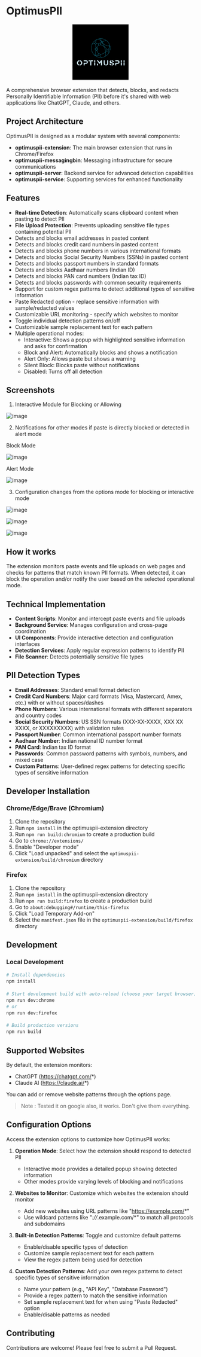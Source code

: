 # OptimusPII

<p align="center">
  <img src="icon.png" alt="OptimusPII Logo" width="150" />
</p>

A comprehensive browser extension that detects, blocks, and redacts Personally Identifiable Information (PII) before it's shared with web applications like ChatGPT, Claude, and others.

## Project Architecture

OptimusPII is designed as a modular system with several components:

- **optimuspii-extension**: The main browser extension that runs in Chrome/Firefox
- **optimuspii-messagingbin**: Messaging infrastructure for secure communications
- **optimuspii-server**: Backend service for advanced detection capabilities 
- **optimuspii-service**: Supporting services for enhanced functionality

## Features

- **Real-time Detection**: Automatically scans clipboard content when pasting to detect PII
- **File Upload Protection**: Prevents uploading sensitive file types containing potential PII
- Detects and blocks email addresses in pasted content
- Detects and blocks credit card numbers in pasted content
- Detects and blocks phone numbers in various international formats
- Detects and blocks Social Security Numbers (SSNs) in pasted content
- Detects and blocks passport numbers in standard formats
- Detects and blocks Aadhaar numbers (Indian ID)
- Detects and blocks PAN card numbers (Indian tax ID)
- Detects and blocks passwords with common security requirements
- Support for custom regex patterns to detect additional types of sensitive information
- Paste Redacted option - replace sensitive information with sample/redacted values
- Customizable URL monitoring - specify which websites to monitor
- Toggle individual detection patterns on/off
- Customizable sample replacement text for each pattern
- Multiple operational modes:
  - Interactive: Shows a popup with highlighted sensitive information and asks for confirmation
  - Block and Alert: Automatically blocks and shows a notification
  - Alert Only: Allows paste but shows a warning
  - Silent Block: Blocks paste without notifications
  - Disabled: Turns off all detection

## Screenshots

1. Interactive Module for Blocking or Allowing

![image](https://github.com/user-attachments/assets/9da20097-a21c-44dc-b913-1d1f238ca1aa)

2. Notifications for other modes if paste is directly blocked or detected in alert mode

Block Mode

![image](https://github.com/user-attachments/assets/e6937119-f2b9-4c91-9db8-a9aaad2112be)

Alert Mode

![image](https://github.com/user-attachments/assets/228d4ac7-3526-4782-a4f2-b9169d670e20)

3. Configuration changes from the options mode for blocking or interactive mode

![image](https://github.com/user-attachments/assets/31507e7c-449c-4871-bd29-0fdfe39419bb)

![image](https://github.com/user-attachments/assets/370c8cd9-5d9d-4a90-8d30-272fe5bb14d9)

![image](https://github.com/user-attachments/assets/f6300c2a-946f-4e91-b874-1f6fe88ba0b0)

## How it works

The extension monitors paste events and file uploads on web pages and checks for patterns that match known PII formats. When detected, it can block the operation and/or notify the user based on the selected operational mode.

## Technical Implementation

- **Content Scripts**: Monitor and intercept paste events and file uploads
- **Background Service**: Manages configuration and cross-page coordination
- **UI Components**: Provide interactive detection and configuration interfaces
- **Detection Services**: Apply regular expression patterns to identify PII
- **File Scanner**: Detects potentially sensitive file types

## PII Detection Types

- **Email Addresses**: Standard email format detection
- **Credit Card Numbers**: Major card formats (Visa, Mastercard, Amex, etc.) with or without spaces/dashes
- **Phone Numbers**: Various international formats with different separators and country codes
- **Social Security Numbers**: US SSN formats (XXX-XX-XXXX, XXX XX XXXX, or XXXXXXXXX) with validation rules
- **Passport Number**: Common international passport number formats
- **Aadhaar Number**: Indian national ID number format
- **PAN Card**: Indian tax ID format
- **Passwords**: Common password patterns with symbols, numbers, and mixed case
- **Custom Patterns**: User-defined regex patterns for detecting specific types of sensitive information

## Developer Installation

### Chrome/Edge/Brave (Chromium)
1. Clone the repository
2. Run `npm install` in the optimuspii-extension directory
3. Run `npm run build:chromium` to create a production build
4. Go to `chrome://extensions/`
5. Enable "Developer mode"
6. Click "Load unpacked" and select the `optimuspii-extension/build/chromium` directory

### Firefox
1. Clone the repository
2. Run `npm install` in the optimuspii-extension directory
3. Run `npm run build:firefox` to create a production build
4. Go to `about:debugging#/runtime/this-firefox`
5. Click "Load Temporary Add-on"
6. Select the `manifest.json` file in the `optimuspii-extension/build/firefox` directory

## Development

### Local Development
```sh
# Install dependencies
npm install

# Start development build with auto-reload (choose your target browser)
npm run dev:chrome
# or
npm run dev:firefox

# Build production versions
npm run build
```

## Supported Websites

By default, the extension monitors:
- ChatGPT (https://chatgpt.com/*)
- Claude AI (https://claude.ai/*)

You can add or remove website patterns through the options page.

> Note : Tested it on google also, it works. Don't give them everything.

## Configuration Options

Access the extension options to customize how OptimusPII works:

1. **Operation Mode**: Select how the extension should respond to detected PII
   - Interactive mode provides a detailed popup showing detected information
   - Other modes provide varying levels of blocking and notifications

2. **Websites to Monitor**: Customize which websites the extension should monitor
   - Add new websites using URL patterns like "https://example.com/*"
   - Use wildcard patterns like "*://*.example.com/*" to match all protocols and subdomains

3. **Built-in Detection Patterns**: Toggle and customize default patterns
   - Enable/disable specific types of detection
   - Customize sample replacement text for each pattern
   - View the regex pattern being used for detection

4. **Custom Detection Patterns**: Add your own regex patterns to detect specific types of sensitive information
   - Name your pattern (e.g., "API Key", "Database Password")
   - Provide a regex pattern to match the sensitive information
   - Set sample replacement text for when using "Paste Redacted" option
   - Enable/disable patterns as needed

## Contributing

Contributions are welcome! Please feel free to submit a Pull Request.